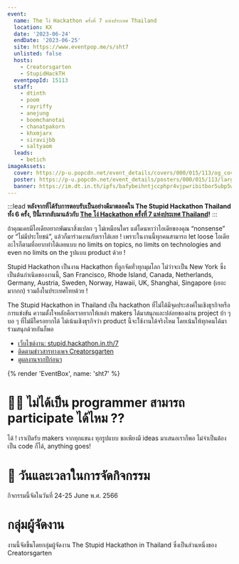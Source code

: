 ```yaml
---
event:
  name: The โง่ Hackathon ครั้งที่ 7 แห่งประเทศ Thailand
  location: KX
  date: '2023-06-24'
  endDate: '2023-06-25'
  site: https://www.eventpop.me/s/sht7
  unlisted: false
  hosts:
    - Creatorsgarten
    - StupidHackTH
  eventpopId: 15113
  staff:
    - dtinth
    - poom
    - rayriffy
    - anejung
    - boomchanotai
    - chanatpakorn
    - khxmjarx
    - siravijbb
    - saltyaom
  leads:
    - betich
imageAssets:
  cover: https://p-u.popcdn.net/event_details/covers/000/015/113/og_cover/3b574f21ff3773bc6bb5943c57d7c8e87fa3024c.jpg?1683443140
  poster: https://p-u.popcdn.net/event_details/posters/000/015/113/large/6bb3a1f126511f1fb445221c8a2071624020fce7.jpg?1683444258
  banner: https://im.dt.in.th/ipfs/bafybeihntjccphpr4vjpwribitbor5ubp5w4kxuevdvg3eidtdajxsxwmy/image.webp
---
```


:::lead
**หลังจากที่ได้รับการตอบรับเป็นอย่างดีมาตลอดใน The Stupid Hackathon Thailand ทั้ง 6 ครั้ง, ปีนี้เรากลับมาแล้วกับ [The โง่ Hackathon ครั้งที่ 7 แห่งประเทศ Thailand](https://stupidhackth.github.io/7)!**
:::

ถ้าคุณเคยมีไอเดียอยากพัฒนาสิ่งแปลก ๆ ไม่เหมือนใคร แต่โดนหาว่าไอเดียของคุณ “nonsense” or “ไม่มีประโยชน์”, แล้วก็มาร่วมงานกับเราได้เลย ! เพราะในงานนี้ทุกคนสามารถ let loose ไอเดียอะไรก็ตามที่อยากทำได้เลยแบบ no limits on topics, no limits on technologies and even no limits on the รูปแบบ product ด้วย !

Stupid Hackathon เป็นงาน Hackathon ที่ถูกจัดทั่วทุกมุมโลก ไม่ว่าจะเป็น New York ซึ่งเป็นต้นกำเนิดของงานนี้, San Francisco, Rhode Island, Canada, Netherlands, Germany, Austria, Sweden, Norway, Hawaii, UK, Shanghai, Singapore (เยอะมากกก) รวมถึงในประเทศไทยด้วย !

The Stupid Hackathon in Thailand เป็น hackathon ที่ไม่ได้มีจุดประสงค์ในเชิงธุรกิจหรือการแข่งขัน ความตั้งใจหลักคือเราอยากให้เหล่า makers ได้มาสนุกและปล่อยของผ่าน project บ้า ๆ บอ ๆ ที่ไม่มีใครอยากได้ ไม่เน้นเชิงธุรกิจว่า product นี้จะใช้งานได้จริงไหม โดยเน้นให้ทุกคนได้มาร่วมสนุกด้วยกันก็พอ

<!--
- ~~[รับบัตร Late bird ปล่อยบัตรวันที่ 21 เวลา 18:00](https://www.eventpop.me/s/sht7)~~ (sold out)
- ~~[สมัครเข้าร่วมงาน (Pitching Bird Ticket)](https://web.facebook.com/creatorsgarten/posts/pfbid02JLmtP7bmzYg9r8rPswVjHAvjCHNBKMSNFQjt933r3Yo5bGM9UkoEWqMgSoCr4jccl) สามารถสมัครได้ทั้งแบบทีมและแบบเดี่ยว~~ (sold out)
- ~~[แก้โจทย์เพื่อรับบัตรเข้าร่วมงาน](https://xn--12cm9i1ch1b7g.leomotors.net/)~~ (sold out)
-->

- [เว็บไซต์งาน: stupid.hackathon.in.th/7](https://stupid.hackathon.in.th/7/)
- [ติดตามข่าวสารทางเพจ Creatorsgarten](https://grtn.org/fb)
- [ดูผลงานจากปีก่อนๆ](https://stupid.hackathon.in.th)

{% render 'EventBox', name: 'sht7' %}

# 👩‍💻 ไม่ได้เป็น programmer สามารถ participate ได้ไหม ??

ได้ ! เราเปิดรับ makers จากทุกแขนง ทุกรูปแบบ ขอเพียงมี ideas มาเสนอเราก็พอ ไม่จำเป็นต้องเป็น code ก็ได้, anything goes!

# 📆 วันและเวลาในการจัดกิจกรรม

กิจกรรมนี้จัดในวันที่ 24-25 June พ.ศ. 2566

# กลุ่มผู้จัดงาน

งานนี้จัดขึ้นโดยกลุ่มผู้จัดงาน The Stupid Hackathon in Thailand ซึ่งเป็นส่วนหนึ่งของ Creatorsgarten
